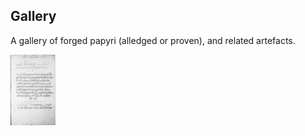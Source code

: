## Gallery

A gallery of forged papyri (alledged or proven), and related
artefacts.

[![this is a thing](/images/Hamon_thumb.jpg)](/gallery1)

